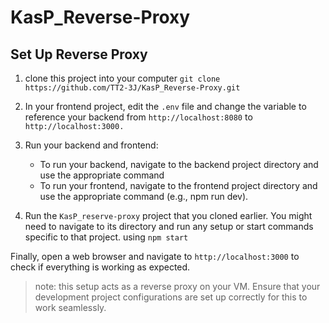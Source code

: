 # KasP_Reverse-Proxy

## Set Up Reverse Proxy

1. clone this project into your computer 
`git clone https://github.com/TT2-3J/KasP_Reverse-Proxy.git`

2. In your frontend project, edit the `.env` file and change the variable to reference your backend from `http://localhost:8080` to `http://localhost:3000.`

3. Run your backend and frontend:
   - To run your backend, navigate to the backend project directory and use the appropriate command 
   - To run your frontend, navigate to the frontend project directory and use the appropriate command (e.g., npm run dev).

4. Run the `KasP_reserve-proxy` project that you cloned earlier. You might need to navigate to its directory and run any setup or start commands specific to that project. using `npm start`

Finally, open a web browser and navigate to `http://localhost:3000` to check if everything is working as expected.


> note: this setup acts as a reverse proxy on your VM. Ensure that your development project configurations are set up correctly for this to work seamlessly.